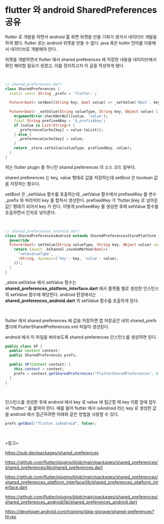 # flutter 와 android SharedPreferences 공유

flutter 로 개발을 하면서 android 홈 화면 위젯을 만들 기회가 생겨서 네이티브 개발을 하게 됐다. flutter 로는 android 위젯을 만들 수 없다. java 혹은 kotlin 언어를 이용해서 네이티브로 개발해야 한다.

위젯을 개발하면서 flutter 에서 shared preferences 에 저장한 내용을 네이티브에서 확인 해야할 필요가 생겼고, 이를 정리하고자 이 글을 작성하게 됐다.

<br>

```dart
// shared_preferences.dart
class SharedPreferences {
  static const String _prefx = 'flutter.';
  
  Future<bool> setBool(String key, bool value) => _setValue('Bool', key, value);
  
  Future<bool> _setValue(String valueType, String key, Object value) {
    ArgumentError.checkNotNull(value, 'value');
    final String prefixedKey = '$_prefix$key';
    if (value is List<String>) {
      _preferenceCache[key] = value.toList();
    } else {
      _preferenceCache[key] = value;
    }
    return _store.setValue(valueType, prefixedKey, value);
  }
}
```

위는 flutter plugin 중 하나인 shared preferences 의 소스 코드 일부다.

shared preferences 는 key, value 형태로 값을 저장하는데 setBool 은 boolean 값을 저장하는 함수다. 

setBool 은 _setValue 함수를 호출하는데 _setValue 함수에서 prefixedKey 를 변수 _prefix 와 파라미터 key 를 합쳐서 생성한다. prefixedKey 가 'flutter.[key 로 넘어온 값]' 형태가 되어서 key 가 된다. 이렇게 prefixedKey 를 생성한 후에 setValue 함수를 호출하면서 인자로 넣어준다. 

<br>

```dart
// shared_preferences_android.dart
class SharedPreferencesAndroid extends SharedPreferencesStorePlatform {
  @override
  Future<bool> setValue(String valueType, String key, Object value) async {
    return (await _kChannel.invokeMethod<bool>(
      'set$valueType',
      <String, dynamic>{'key': key, 'value': value},
    ))!;
  }
}
```

_store.setValue 에서 setValue 함수는 **shared_preferences_platform_interface.dart** 에서 플랫폼 별로 생성한 인스턴스의 setValue 함수에 해당한다. android 환경에서는 **shared_preferences_android.dart** 의 setValue 함수를 호출하게 된다.

<br>

flutter 에서 shared preferences 에 값을 저장하면 앱 저장공간 내의 shared_prefs 폴더에 FlutterSharedPreferences.xml  파일이 생성된다.

android 에서 이 파일을 바라보도록 shared preferences 인스턴스를 생성하면 된다.

```java
public class SP {
  public Context context;
  public SharedPreferences prefs;
  
  public SP(Context context) {
    this.context = context;
    prefs = context.getSharedPreferences("FlutterSharedPreferences", 0);
  }
}
```

<br>

인스턴스를 생성한 후에 android 에서 key 로 value 에 접근할 때 key 이름 앞에 접두사 "flutter." 을 붙여야 한다. 예를 들어 flutter 에서 isAndroid 라는 key 로 생성한 값을 android 에서 접근하려면 아래와 같은 방법을 사용할 수 있다.

```java
prefs.getBool("flutter.isAndroid", false);
```

<br>

<참고>

https://pub.dev/packages/shared_preferences

https://github.com/flutter/plugins/blob/main/packages/shared_preferences/shared_preferences/lib/shared_preferences.dart

https://github.com/flutter/plugins/blob/main/packages/shared_preferences/shared_preferences_platform_interface/lib/shared_preferences_platform_interface.dart

https://github.com/flutter/plugins/blob/main/packages/shared_preferences/shared_preferences_android/lib/shared_preferences_android.dart

https://developer.android.com/training/data-storage/shared-preferences?hl=ko

